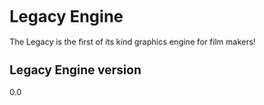 # Legacy Engine
The Legacy is the first of its kind graphics engine for film makers!

## Legacy Engine version 
0.0
